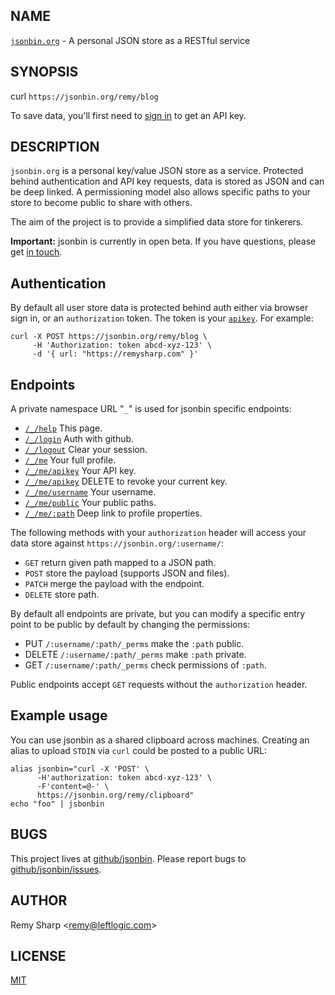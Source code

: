 ## NAME

[`jsonbin.org`](https://jsonbin.org) - A personal JSON store as a RESTful service

## SYNOPSIS

curl `https://jsonbin.org/remy/blog`
<!-- <p>something-on-STDOUT | <code>jsonbin</code></p> -->

To save data, you'll first need to <a href="/_/login">sign in</a> to get an API key.

## DESCRIPTION

`jsonbin.org` is a personal key/value JSON store as a service. Protected behind authentication and API key requests, data is stored as JSON and can be deep linked. A permissioning model also allows specific paths to your store to become public to share with others.

The aim of the project is to provide a simplified data store for tinkerers.

**Important:** jsonbin is currently in open beta. If you have questions, please get [in touch](#author).

## Authentication

By default all user store data is protected behind auth either via browser sign in, or an `authorization` token. The token is your [`apikey`](/_/me/apikey). For example:

```
curl -X POST https://jsonbin.org/remy/blog \
     -H 'Authorization: token abcd-xyz-123' \
     -d '{ url: "https://remysharp.com" }'
```

## Endpoints

A private namespace URL "`_`" is used for jsonbin specific endpoints:

* [`/_/help`](/_/help) This page.
* [`/_/login`](/_/login) Auth with github.
* [`/_/logout`](/_/logout) Clear your session.
* [`/_/me`](/_/me) Your full profile.
* [`/_/me/apikey`](/_/me/apikey) Your API key.
* [`/_/me/apikey`](/_/me/apikey) DELETE to revoke your current key.
* [`/_/me/username`](/_/me/username) Your username.
* [`/_/me/public`](/_/me/public) Your public paths.
* [`/_/me/:path`](/_/me/) Deep link to profile properties.

The following methods with your `authorization` header will access your data store against `https://jsonbin.org/:username/`:

* `GET` return given path mapped to a JSON path.
* `POST` store the payload (supports JSON and files).
* `PATCH` merge the payload with the endpoint.
* `DELETE` store path.

By default all endpoints are private, but you can modify a specific entry point to be public by default by changing the permissions:

* PUT `/:username/:path/_perms` make the `:path` public.
* DELETE `/:username/:path/_perms` make `:path` private.
* GET `/:username/:path/_perms` check permissions of `:path`.

Public endpoints accept `GET` requests without the `authorization` header.

## Example usage

You can use jsonbin as a shared clipboard across machines. Creating an alias to upload `STDIN` via `curl` could be posted to a public URL:

```
alias jsonbin="curl -X 'POST' \
      -H'authorization: token abcd-xyz-123' \
      -F'content=@-' \
      https://jsonbin.org/remy/clipboard"
echo "foo" | jsbonbin
```

## BUGS

This project lives at [github/jsonbin](https://github.com/remy/jsonbin). Please report bugs to [github/jsonbin/issues](https://github.com/remy/jsonbin/issues).

## AUTHOR

Remy Sharp &lt;[remy@leftlogic.com](mailto:remy@leftlogic.com)&gt;

## LICENSE

[MIT](https://rem.mit-license.org)
